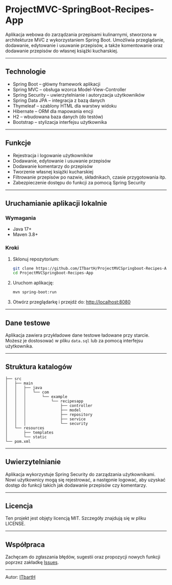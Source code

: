 # ProjectMVC-SpringBoot-Recipes-App

Aplikacja webowa do zarządzania przepisami kulinarnymi, stworzona w architekturze MVC z wykorzystaniem Spring Boot. Umożliwia przeglądanie, dodawanie, edytowanie i usuwanie przepisów, a także komentowanie oraz dodawanie przepisów do własnej książki kucharskiej.

---

## Technologie

- Spring Boot – główny framework aplikacji
- Spring MVC – obsługa wzorca Model-View-Controller
- Spring Security – uwierzytelnianie i autoryzacja użytkowników
- Spring Data JPA – integracja z bazą danych
- Thymeleaf – szablony HTML dla warstwy widoku
- Hibernate – ORM dla mapowania encji
- H2 – wbudowana baza danych (do testów)
- Bootstrap – stylizacja interfejsu użytkownika

---

## Funkcje

- Rejestracja i logowanie użytkowników
- Dodawanie, edytowanie i usuwanie przepisów
- Dodawanie komentarzy do przepisów
- Tworzenie własnej książki kucharskiej
- Filtrowanie przepisów po nazwie, składnikach, czasie przygotowania itp.
- Zabezpieczenie dostępu do funkcji za pomocą Spring Security

---

## Uruchamianie aplikacji lokalnie

### Wymagania

- Java 17+
- Maven 3.8+

### Kroki

1. Sklonuj repozytorium:
   ```bash
   git clone https://github.com/ITbartH/ProjectMVCSpringboot-Recipes-App.git
   cd ProjectMVCSpringboot-Recipes-App
   ```

2. Uruchom aplikację:
   ```bash
   mvn spring-boot:run
   ```

3. Otwórz przeglądarkę i przejdź do: [http://localhost:8080](http://localhost:8080)

---

## Dane testowe

Aplikacja zawiera przykładowe dane testowe ładowane przy starcie. Możesz je dostosować w pliku `data.sql` lub za pomocą interfejsu użytkownika.

---

## Struktura katalogów

```
├── src
│   ├── main
│   │   ├── java
│   │   │   └── com
│   │   │       └── example
│   │   │           └── recipesapp
│   │   │               ├── controller
│   │   │               ├── model
│   │   │               ├── repository
│   │   │               ├── service
│   │   │               └── security
│   └── resources
│       ├── templates
│       └── static
└── pom.xml
```

---

## Uwierzytelnianie

Aplikacja wykorzystuje Spring Security do zarządzania użytkownikami. Nowi użytkownicy mogą się rejestrować, a następnie logować, aby uzyskać dostęp do funkcji takich jak dodawanie przepisów czy komentarzy.


---

## Licencja

Ten projekt jest objęty licencją MIT. Szczegóły znajdują się w pliku LICENSE.

---

## Współpraca

Zachęcam do zgłaszania błędów, sugestii oraz propozycji nowych funkcji poprzez zakładkę [Issues](https://github.com/ITbartH/ProjectMVCSpringboot-Recipes-App/issues).

---

Autor: [ITbartH](https://github.com/ITbartH)
